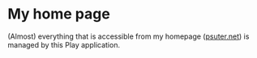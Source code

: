 My home page
============

(Almost) everything that is accessible from my homepage
([psuter.net](http://psuter.net)) is managed by this Play application.

